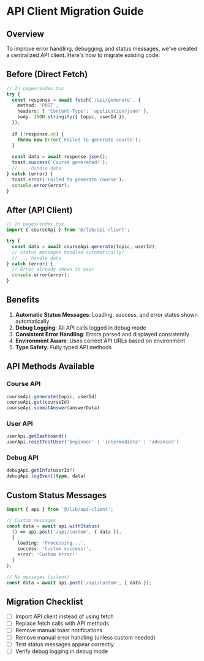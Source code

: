# API Client Migration Guide

## Overview

To improve error handling, debugging, and status messages, we've created a centralized API client. Here's how to migrate existing code:

## Before (Direct Fetch)

```typescript
// In pages/index.tsx
try {
  const response = await fetch('/api/generate', {
    method: 'POST',
    headers: { 'Content-Type': 'application/json' },
    body: JSON.stringify({ topic, userId }),
  });
  
  if (!response.ok) {
    throw new Error('Failed to generate course');
  }
  
  const data = await response.json();
  toast.success('Course generated!');
  // ... handle data
} catch (error) {
  toast.error('Failed to generate course');
  console.error(error);
}
```

## After (API Client)

```typescript
// In pages/index.tsx
import { courseApi } from '@/lib/api-client';

try {
  const data = await courseApi.generate(topic, userId);
  // Status messages handled automatically!
  // ... handle data
} catch (error) {
  // Error already shown to user
  console.error(error);
}
```

## Benefits

1. **Automatic Status Messages**: Loading, success, and error states shown automatically
2. **Debug Logging**: All API calls logged in debug mode
3. **Consistent Error Handling**: Errors parsed and displayed consistently
4. **Environment Aware**: Uses correct API URLs based on environment
5. **Type Safety**: Fully typed API methods

## API Methods Available

### Course API
```typescript
courseApi.generate(topic, userId)
courseApi.get(courseId)
courseApi.submitAnswer(answerData)
```

### User API
```typescript
userApi.getDashboard()
userApi.resetTestUser('beginner' | 'intermediate' | 'advanced')
```

### Debug API
```typescript
debugApi.getInfo(userId?)
debugApi.logEvent(type, data)
```

## Custom Status Messages

```typescript
import { api } from '@/lib/api-client';

// Custom messages
const data = await api.withStatus(
  () => api.post('/api/custom', { data }),
  {
    loading: 'Processing...',
    success: 'Custom success!',
    error: 'Custom error!'
  }
);

// No messages (silent)
const data = await api.post('/api/custom', { data });
```

## Migration Checklist

- [ ] Import API client instead of using fetch
- [ ] Replace fetch calls with API methods
- [ ] Remove manual toast notifications
- [ ] Remove manual error handling (unless custom needed)
- [ ] Test status messages appear correctly
- [ ] Verify debug logging in debug mode